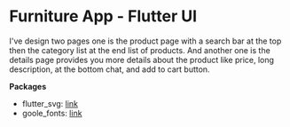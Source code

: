 # Furniture App - Flutter UI

I've design two pages one is the product page with a search bar at the top then the category list at the end list of products. And another one is the details page provides you more details about the product like price, long description, at the bottom chat, and add to cart button.

**Packages**

- flutter_svg: [link](https://pub.dev/packages/flutter_svg)
- goole_fonts: [link](https://pub.dev/packages/google_fonts)
